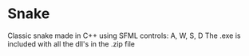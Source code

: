 # Snake
Classic snake made in C++ using SFML 
controls: A, W, S, D 
The .exe is included with all the dll's in the .zip file
